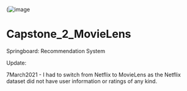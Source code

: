 (![image](https://user-images.githubusercontent.com/64240700/112944863-489d1a80-90e8-11eb-967e-f48b9f565423.png)



# Capstone_2_MovieLens
Springboard: Recommendation System

Update: 

7March2021 - I had to switch from Netflix to MovieLens as the Netflix dataset did not have user information or ratings of any kind. 
